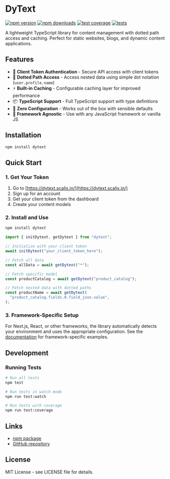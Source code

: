 # DyText

[![npm version](https://badge.fury.io/js/dytext.svg)](https://badge.fury.io/js/dytext)
[![npm downloads](https://img.shields.io/npm/dm/dytext.svg)](https://www.npmjs.com/package/dytext)
[![test coverage](https://img.shields.io/badge/coverage-100%25-brightgreen.svg)](https://github.com/scalix-lab/dytext)
[![tests](https://img.shields.io/badge/tests-19%2F19%20passing-brightgreen.svg)](https://github.com/scalix-lab/dytext)

A lightweight TypeScript library for content management with dotted path access and caching. Perfect for static websites, blogs, and dynamic content applications.

## Features

- 🔑 **Client Token Authentication** - Secure API access with client tokens
- 🎯 **Dotted Path Access** - Access nested data using simple dot notation (`user.profile.name`)
- ⚡ **Built-in Caching** - Configurable caching layer for improved performance
- 📦 **TypeScript Support** - Full TypeScript support with type definitions
- 🚀 **Zero Configuration** - Works out of the box with sensible defaults
- 🔧 **Framework Agnostic** - Use with any JavaScript framework or vanilla JS

## Installation

```bash
npm install dytext
```

## Quick Start

### 1. Get Your Token

1. Go to [https://dytext.scalix.in/](https://dytext.scalix.in/)
2. Sign up for an account
3. Get your client token from the dashboard
4. Create your content models

### 2. Install and Use

```bash
npm install dytext
```

```typescript
import { initDytext, getDytext } from "dytext";

// Initialize with your client token
await initDytext("your_client_token_here");

// Fetch all data
const allData = await getDytext("*");

// Fetch specific model
const productCatalog = await getDytext("product_catalog");

// Fetch nested data with dotted paths
const productName = await getDytext(
  "product_catalog.fields.0.field_json.value",
);
```

### 3. Framework-Specific Setup

For Next.js, React, or other frameworks, the library automatically detects your environment and uses the appropriate configuration. See the [documentation](https://dytext.scalix.in/) for framework-specific examples.

## Development

### Running Tests

```bash
# Run all tests
npm test

# Run tests in watch mode
npm run test:watch

# Run tests with coverage
npm run test:coverage
```

## Links

- [npm package](https://www.npmjs.com/package/dytext)
- [GitHub repository](https://github.com/scalix-lab/dytext)

## License

MIT License - see LICENSE file for details.
